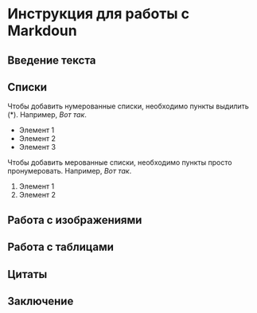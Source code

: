  # Инструкция для работы с Markdoun

 ## Введение текста

 ## Списки

 Чтобы добавить нумерованные списки, необходимо пункты выдилить (*). Например, *Вот так*.
 
 * Элемент 1
 * Элемент 2
 * Элемент 3

 Чтобы добавить мерованные списки, необходимо пункты просто пронумеровать. Например, *Вот так*.

 1. Элемент 1
 2. Элемент 2

 ## Работа с изображениями

 ## Работа с таблицами

 ## Цитаты

 ## Заключение
 